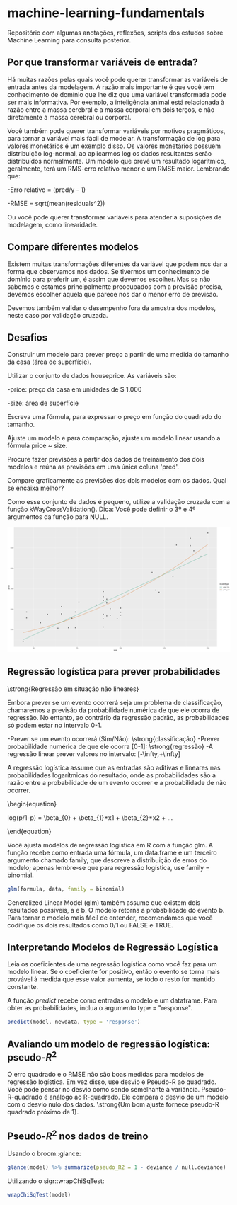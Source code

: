 machine-learning-fundamentals
===============

Repositório com algumas anotações, reflexões, scripts dos estudos sobre Machine Learning para consulta posterior.

## Por que transformar variáveis de entrada?

Há muitas razões pelas quais você pode querer transformar as variáveis de entrada antes da modelagem. A razão mais importante é que você tem conhecimento de domínio que lhe diz que uma variável transformada pode ser mais informativa. Por exemplo, a inteligência animal está relacionada à razão entre a massa cerebral e a massa corporal em dois terços, e não diretamente à massa cerebral ou corporal. 

Você também pode querer transformar variáveis por motivos pragmáticos, para tornar a variável mais fácil de modelar. A transformação de log para valores monetários é um exemplo disso. Os valores monetários possuem distribuição log-normal, ao aplicarmos log os dados resultantes serão distribuídos normalmente. Um modelo que prevê um resultado logarítmico, geralmente, terá um RMS-erro relativo menor e um RMSE maior. Lembrando que: 

-Erro relativo = (pred/y - 1)   

-RMSE = sqrt(mean(residuals^2))

Ou você pode querer transformar variáveis para atender a suposições de modelagem, como linearidade.

## Compare diferentes modelos 
Existem muitas transformações diferentes da variável que podem nos dar a forma que observamos nos dados. Se tivermos um conhecimento de domínio para preferir um, é assim que devemos escolher. Mas se não sabemos e estamos principalmente preocupados com a previsão precisa, devemos escolher aquela que parece nos dar o menor erro de previsão.

Devemos também validar o desempenho fora da amostra dos modelos, neste caso por validação cruzada. 


## Desafios

Construir um modelo para prever preço a partir de uma medida do tamanho da casa (área de superfície). 

Utilizar o conjunto de dados houseprice. As variáveis são:

-price: preço da casa em unidades de $ 1.000   

-size: área de superfície

Escreva uma fórmula, para expressar o preço em função do quadrado do tamanho. 

Ajuste um modelo e para comparação, ajuste um modelo linear usando a fórmula price ~ size.

Procure fazer previsões a partir dos dados de treinamento dos dois modelos e reúna as previsões em uma única coluna 'pred'.

Compare graficamente as previsões dos dois modelos com os dados. Qual se encaixa melhor?

Como esse conjunto de dados é pequeno, utilize a validação cruzada com a função kWayCrossValidation(). Dica: Você pode definir o 3º e 4º argumentos da função para NULL.

![image](www/plot.png)


## Regressão logística para prever probabilidades

\strong{Regressão em situação não lineares}

Embora prever se um evento ocorrerá seja um problema de classificação, chamaremos a previsão da probabilidade numérica de que ele ocorra de regressão. No entanto, ao contrário da regressão padrão, as probabilidades só podem estar no intervalo 0-1.

-Prever se um evento ocorrerá (Sim/Não): \strong{classificação}
-Prever probabilidade numérica de que ele ocorra [0-1]: \strong{regressão}
-A regressão linear prever valores no intervalo: [-\infty,+\infty]

A regressão logística assume que as entradas são aditivas e lineares nas probabilidades logarítmicas do resultado, onde as probabilidades são a razão entre a probabilidade de um evento ocorrer e a probabilidade de não ocorrer. 

\begin{equation}

log(p/1-p) = \beta_{0} + \beta_{1}*x1 + \beta_{2}*x2 + ...

\end{equation}

Você ajusta modelos de regressão logística em R com a função glm. A função recebe como entrada uma fórmula, um data.frame e um terceiro argumento chamado family, que descreve a distribuição de erros do modelo; apenas lembre-se que para regressão logística, use family = binomial.

```r
glm(formula, data, family = binomial)
```

Generalized Linear Model (glm) também assume que existem dois resultados possíveis, a e b. O modelo retorna a probabilidade do evento b. Para tornar o modelo mais fácil de entender, recomendamos que você codifique os dois resultados como 0/1 ou FALSE e TRUE.


## Interpretando Modelos de Regressão Logística

Leia os coeficientes de uma regressão logística como você faz para um modelo linear. Se o coeficiente for positivo, então o evento se torna mais provável à medida que esse valor aumenta, se todo o resto for mantido constante.

A função *predict* recebe como entradas o modelo e um dataframe. Para obter as probabilidades, inclua o argumento type = "response".

```r
predict(model, newdata, type = 'response')
```

## Avaliando um modelo de regressão logística: pseudo-$R^2$

O erro quadrado e o RMSE não são boas medidas para modelos de regressão logística. Em vez disso, use desvio e Pseudo-R ao quadrado. Você pode pensar no desvio como sendo semelhante à variância. Pseudo-R-quadrado é análogo ao R-quadrado. Ele compara o desvio de um modelo com o desvio nulo dos dados. \strong{Um bom ajuste fornece pseudo-R quadrado próximo de 1}.


## Pseudo-$R^{2}$ nos dados de treino

Usando o broom::glance:

```r
glance(model) %>% summarize(pseudo_R2 = 1 - deviance / null.deviance)
```

Utilizando o sigr::wrapChiSqTest:

```r
wrapChiSqTest(model) 
```


